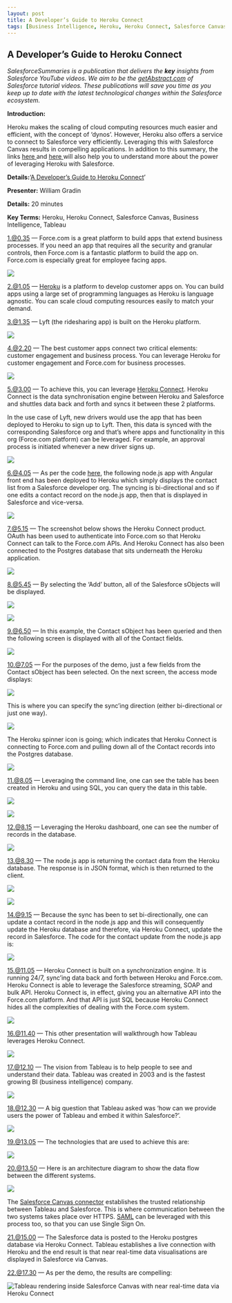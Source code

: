 ```yaml
---
layout: post
title: A Developer’s Guide to Heroku Connect
tags: [Business Intelligence, Heroku, Heroku Connect, Salesforce Canvas, Tableau]
---
```


## A Developer’s Guide to Heroku Connect

*SalesforceSummaries is a publication that delivers the **key** insights from Salesforce YouTube videos. We aim to be the [getAbstract.com](https://www.getabstract.com/en/) of Salesforce tutorial videos. These publications will save you time as you keep up to date with the latest technological changes within the Salesforce ecosystem.*

**Introduction:**

Heroku makes the scaling of cloud computing resources much easier and efficient, with the concept of ‘dynos’. However, Heroku also offers a service to connect to Salesforce very efficiently. Leveraging this with Salesforce Canvas results in compelling applications. In addition to this summary, the links [here ](https://www.youtube.com/watch?v=9XzOAEiTW8M)and [here ](https://www.tableau.com/about/blog/2015/2/salesforce-canvas-connector-tableau-server-online-live-36973)will also help you to understand more about the power of leveraging Heroku with Salesforce.

**Details:**‘[A Developer’s Guide to Heroku Connect](https://www.youtube.com/watch?v=SwPgh7cjfLM)’

**Presenter:** William Gradin

**Details:** 20 minutes

**Key Terms:** Heroku, Heroku Connect, Salesforce Canvas, Business Intelligence, Tableau

 1.@0.35 — Force.com is a great platform to build apps that extend business processes. If you need an app that requires all the security and granular controls, then Force.com is a fantastic platform to build the app on. Force.com is especially great for employee facing apps.

![](https://cdn-images-1.medium.com/max/2000/1*HpZtDFlFGt7hGteQxNFNWw.png)

2.@1.05 — [Heroku](https://www.heroku.com/) is a platform to develop customer apps on. You can build apps using a large set of programming languages as Heroku is language agnostic. You can scale cloud computing resources easily to match your demand.

3.@1.35 — Lyft (the ridesharing app) is built on the Heroku platform.

![](https://cdn-images-1.medium.com/max/2000/1*yo0JtrLoCkGgd-wivBXycA.png)

4.@2.20 — The best customer apps connect two critical elements: customer engagement and business process. You can leverage Heroku for customer engagement and Force.com for business processes.

![](https://cdn-images-1.medium.com/max/2000/1*6Z_9mKxtroq_imNR4uY9TQ.png)

5.@3.00 — To achieve this, you can leverage [Heroku Connect](https://www.heroku.com/connect). Heroku Connect is the data synchronisation engine between Heroku and Salesforce and shuttles data back and forth and syncs it between these 2 platforms.

In the use case of Lyft, new drivers would use the app that has been deployed to Heroku to sign up to Lyft. Then, this data is synced with the corresponding Salesforce org and that’s where apps and functionality in this org (Force.com platform) can be leveraged. For example, an approval process is initiated whenever a new driver signs up.

![](https://cdn-images-1.medium.com/max/2000/1*SPSpb-OWUxQgEY4EoN6qqQ.png)

6.@4.05 — As per the code [here](https://github.com/scottpersinger/mcontacts), the following node.js app with Angular front end has been deployed to Heroku which simply displays the contact list from a Salesforce developer org. The syncing is bi-directional and so if one edits a contact record on the node.js app, then that is displayed in Salesforce and vice-versa.

![](https://cdn-images-1.medium.com/max/2000/1*qXLbbTEbZleWxd-QrLG5RQ.png)

7.@5.15 — The screenshot below shows the Heroku Connect product. OAuth has been used to authenticate into Force.com so that Heroku Connect can talk to the Force.com APIs. And Heroku Connect has also been connected to the Postgres database that sits underneath the Heroku application.

![](https://cdn-images-1.medium.com/max/2000/1*2orFsu9d2vNZPFukj9_Pow.png)

8.@5.45 — By selecting the ‘Add’ button, all of the Salesforce sObjects will be displayed.

![](https://cdn-images-1.medium.com/max/2000/1*d5Ge2I5OffyfdkJxiI_fHw.png)

![](https://cdn-images-1.medium.com/max/2000/1*iQiYIG6WpoQa5yDN7HEerQ.png)

9.@6.50 — In this example, the Contact sObject has been queried and then the following screen is displayed with all of the Contact fields.

![](https://cdn-images-1.medium.com/max/2000/1*wPOIfe2L-L9nYrBhmEeJEw.png)

10.@7.05 — For the purposes of the demo, just a few fields from the Contact sObject has been selected. On the next screen, the access mode displays:

![](https://cdn-images-1.medium.com/max/2000/1*nWzKkVYRSDqP3RCzkPVtuA.png)

This is where you can specify the sync’ing direction (either bi-directional or just one way).

![](https://cdn-images-1.medium.com/max/2000/1*NK7vi4pFnkyayebzf88zUA.png)

The Heroku spinner icon is going; which indicates that Heroku Connect is connecting to Force.com and pulling down all of the Contact records into the Postgres database.

![](https://cdn-images-1.medium.com/max/2000/1*VOqTOAx_ZognBP1DW8PpfA.png)

11.@8.05 — Leveraging the command line, one can see the table has been created in Heroku and using SQL, you can query the data in this table.

![](https://cdn-images-1.medium.com/max/2000/1*nuSJW6o96DKIsX5VNQjzdw.png)

![](https://cdn-images-1.medium.com/max/2000/1*ddVPBZAu9bnA06YCkotRSQ.png)

12.@8.15 — Leveraging the Heroku dashboard, one can see the number of records in the database.

![](https://cdn-images-1.medium.com/max/2000/1*l307VWQw86yt1lJuQzw9uw.png)

13.@8.30 — The node.js app is returning the contact data from the Heroku database. The response is in JSON format, which is then returned to the client.

![](https://cdn-images-1.medium.com/max/2000/1*uAl_3EL8rsw0bXvmnK4k3Q.png)

![](https://cdn-images-1.medium.com/max/2000/1*tsxsnju75X3IDGf7-yUxUA.png)

14.@9.15 — Because the sync has been to set bi-directionally, one can update a contact record in the node.js app and this will consequently update the Heroku database and therefore, via Heroku Connect, update the record in Salesforce. The code for the contact update from the node.js app is:

![](https://cdn-images-1.medium.com/max/2000/1*pfHVqy-NPLeBh5CiPvgHpw.png)

15.@11.05 — Heroku Connect is built on a synchronization engine. It is running 24/7, sync’ing data back and forth between Heroku and Force.com. Heroku Connect is able to leverage the Salesforce streaming, SOAP and bulk API. Heroku Connect is, in effect, giving you an alternative API into the Force.com platform. And that API is just SQL because Heroku Connect hides all the complexities of dealing with the Force.com system.

![](https://cdn-images-1.medium.com/max/2000/1*4g6bT1JUQp8ljh8SJWZ9fA.png)

16.@11.40 — This other presentation will walkthrough how Tableau leverages Heroku Connect.

![](https://cdn-images-1.medium.com/max/2000/1*Kpgz3FrtxEtJRa0T3YPVew.png)

17.@12.10 — The vision from Tableau is to help people to see and understand their data. Tableau was created in 2003 and is the fastest growing BI (business intelligence) company.

![](https://cdn-images-1.medium.com/max/2000/1*Fghr9bp1N27VcmberLfWZg.png)

18.@12.30 — A big question that Tableau asked was ‘how can we provide users the power of Tableau and embed it within Salesforce?’.

![](https://cdn-images-1.medium.com/max/2000/1*RYxK2kaxDrYTiSue3_BjOQ.png)

19.@13.05 — The technologies that are used to achieve this are:

![](https://cdn-images-1.medium.com/max/2000/1*FD5tCUMnRl47AamLtiD41w.png)

20.@13.50 — Here is an architecture diagram to show the data flow between the different systems.

![](https://cdn-images-1.medium.com/max/2000/1*DdvK_oDDca4yFd_5gex-wQ.png)

The [Salesforce Canvas connector](https://developer.salesforce.com/docs/atlas.en-us.platform_connect.meta/platform_connect/canvas_framework_intro.htm) establishes the trusted relationship between Tableau and Salesforce. This is where communication between the two systems takes place over HTTPS. [SAML](https://help.salesforce.com/articleView?id=sso_saml.htm&type=5) can be leveraged with this process too, so that you can use Single Sign On.

21.@15.00 — The Salesforce data is posted to the Heroku postgres database via Heroku Connect. Tableau establishes a live connection with Heroku and the end result is that near real-time data visualisations are displayed in Salesforce via Canvas.

22.@17.30 — As per the demo, the results are compelling:

![Tableau rendering inside Salesforce Canvas with near real-time data via Heroku Connect](https://cdn-images-1.medium.com/max/2000/1*v2YwkaCoRW9v-Xb2MGt20w.png)

